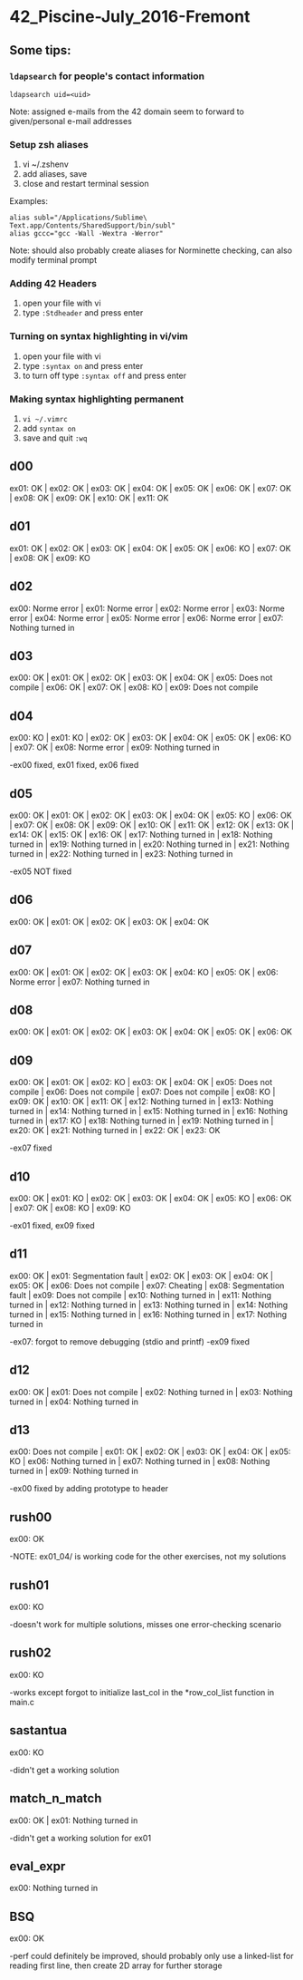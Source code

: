 # 42_Piscine-July_2016-Fremont

## Some tips:
### ```ldapsearch``` for people's contact information
```
ldapsearch uid=<uid>
```
Note: assigned e-mails from the 42 domain seem to forward to given/personal e-mail addresses

### Setup zsh aliases
1. vi ~/.zshenv
2. add aliases, save
3. close and restart terminal session

Examples:
```
alias subl="/Applications/Sublime\ Text.app/Contents/SharedSupport/bin/subl"
alias gccc="gcc -Wall -Wextra -Werror"
```
Note: should also probably create aliases for Norminette checking, can also modify terminal prompt

### Adding 42 Headers
1. open your file with vi
2. type ```:Stdheader``` and press enter

### Turning on syntax highlighting in vi/vim
1. open your file with vi
2. type ```:syntax on``` and press enter
3. to turn off type ```:syntax off``` and press enter

### Making syntax highlighting permanent
1. ```vi ~/.vimrc```
2. add ```syntax on```
3. save and quit ```:wq```

## d00

ex01: OK | ex02: OK | ex03: OK | ex04: OK | ex05: OK | ex06: OK | ex07: OK | ex08: OK | ex09: OK | ex10: OK | ex11: OK

## d01

ex01: OK | ex02: OK | ex03: OK | ex04: OK | ex05: OK | ex06: KO | ex07: OK | ex08: OK | ex09: KO

## d02

ex00: Norme error | ex01: Norme error | ex02: Norme error | ex03: Norme error | ex04: Norme error | ex05: Norme error | ex06: Norme error | ex07: Nothing turned in

## d03

ex00: OK | ex01: OK | ex02: OK | ex03: OK | ex04: OK | ex05: Does not compile | ex06: OK | ex07: OK | ex08: KO | ex09: Does not compile

## d04

ex00: KO | ex01: KO | ex02: OK | ex03: OK | ex04: OK | ex05: OK | ex06: KO | ex07: OK | ex08: Norme error | ex09: Nothing turned in

-ex00 fixed, ex01 fixed, ex06 fixed

## d05

ex00: OK | ex01: OK | ex02: OK | ex03: OK | ex04: OK | ex05: KO | ex06: OK | ex07: OK | ex08: OK | ex09: OK | ex10: OK | ex11: OK | ex12: OK | ex13: OK | ex14: OK | ex15: OK | ex16: OK | ex17: Nothing turned in | ex18: Nothing turned in | ex19: Nothing turned in | ex20: Nothing turned in | ex21: Nothing turned in | ex22: Nothing turned in | ex23: Nothing turned in

-ex05 NOT fixed

## d06

ex00: OK | ex01: OK | ex02: OK | ex03: OK | ex04: OK

## d07

ex00: OK | ex01: OK | ex02: OK | ex03: OK | ex04: KO | ex05: OK | ex06: Norme error | ex07: Nothing turned in

## d08

ex00: OK | ex01: OK | ex02: OK | ex03: OK | ex04: OK | ex05: OK | ex06: OK

## d09

ex00: OK | ex01: OK | ex02: KO | ex03: OK | ex04: OK | ex05: Does not compile | ex06: Does not compile | ex07: Does not compile | ex08: KO | ex09: OK | ex10: OK | ex11: OK | ex12: Nothing turned in | ex13: Nothing turned in | ex14: Nothing turned in | ex15: Nothing turned in | ex16: Nothing turned in | ex17: KO | ex18: Nothing turned in | ex19: Nothing turned in | ex20: OK | ex21: Nothing turned in | ex22: OK | ex23: OK

-ex07 fixed

## d10

ex00: OK | ex01: KO | ex02: OK | ex03: OK | ex04: OK | ex05: KO | ex06: OK | ex07: OK | ex08: KO | ex09: KO

-ex01 fixed, ex09 fixed

## d11

ex00: OK | ex01: Segmentation fault | ex02: OK | ex03: OK | ex04: OK | ex05: OK | ex06: Does not compile | ex07: Cheating | ex08: Segmentation fault | ex09: Does not compile | ex10: Nothing turned in | ex11: Nothing turned in | ex12: Nothing turned in | ex13: Nothing turned in | ex14: Nothing turned in | ex15: Nothing turned in | ex16: Nothing turned in | ex17: Nothing turned in

-ex07: forgot to remove debugging (stdio and printf)
-ex09 fixed

## d12

ex00: OK | ex01: Does not compile | ex02: Nothing turned in | ex03: Nothing turned in | ex04: Nothing turned in

## d13

ex00: Does not compile | ex01: OK | ex02: OK | ex03: OK | ex04: OK | ex05: KO | ex06: Nothing turned in | ex07: Nothing turned in | ex08: Nothing turned in | ex09: Nothing turned in

-ex00 fixed by adding prototype to header

## rush00

ex00: OK

-NOTE: ex01_04/ is working code for the other exercises, not my solutions

## rush01

ex00: KO

-doesn't work for multiple solutions, misses one error-checking scenario

## rush02

ex00: KO

-works except forgot to initialize last_col in the *row_col_list function in main.c

## sastantua

ex00: KO

-didn't get a working solution

## match_n_match

ex00: OK | ex01: Nothing turned in

-didn't get a working solution for ex01

## eval_expr

ex00: Nothing turned in

## BSQ

ex00: OK

-perf could definitely be improved, should probably only use a linked-list for reading first line, then create 2D array for further storage
